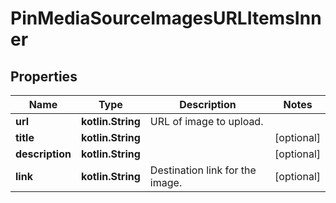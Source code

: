 
# PinMediaSourceImagesURLItemsInner

## Properties
| Name | Type | Description | Notes |
| ------------ | ------------- | ------------- | ------------- |
| **url** | **kotlin.String** | URL of image to upload. |  |
| **title** | **kotlin.String** |  |  [optional] |
| **description** | **kotlin.String** |  |  [optional] |
| **link** | **kotlin.String** | Destination link for the image. |  [optional] |



